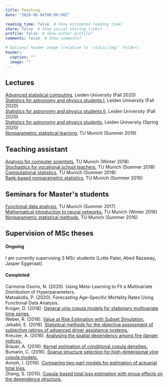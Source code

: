 ```yaml
---
title: Teaching
date: "2020-08-04T00:00:00Z"

reading_time: false  # Show estimated reading time?
share: false  # Show social sharing links?
profile: false  # Show author profile?
comments: false  # Show comments?

# Optional header image (relative to `static/img/` folder).
header:
  caption: ""
  image: ""
---
```



## Lectures

[Advanced statistical computing](https://studiegids.universiteitleiden.nl/en/courses/97171/advanced-statistical-computing), Leiden University (Fall 2020)  
[Statistics for astronomy and physics students I](https://studiegids.universiteitleiden.nl/en/courses/104509/statistics-an-part-1), Leiden University (Fall 2020)   
[Statistics for astronomy and physics students II](https://studiegids.universiteitleiden.nl/en/courses/104509/statistics-an-part-2), Leiden University (Fall 2020)   
[Statistics for astronomy and physics students](https://studiegids.universiteitleiden.nl/en/courses/81861/statistics-for-astronomy-and-physics-students), Leiden University (Spring 2020)   
[Nonparametric statistical learning](https://campus.tum.de/tumonline/WBMODHB.wbShowMHBReadOnly?pKnotenNr=1621737&pOrgNr=14178), TU Munich (Summer 2019)

## Teaching assistant

[Analysis for computer scientists](https://campus.tum.de/tumonline/wbLv.wbShowLVDetail?pStpSpNr=950369579), TU Munich (Winter 2018)  
[Stochastics for vocational school teachers](https://campus.tum.de/tumonline/wbLv.wbShowLVDetail?pStpSpNr=950343773&pSpracheNr=1), TU Munich (Summer 2018)  
[Computational statistics](https://campus.tum.de/tumonline/wbLv.wbShowLVDetail?pStpSpNr=950342068&pSpracheNr=1), TU Munich (Summer 2018)  
[Rank-based nonparametric statistics](https://campus.tum.de/tumonline/WBMODHB.wbShowMHBReadOnly?pKnotenNr=1196252&pOrgNr=14178), TU Munich (Summer 2016)

## Seminars for Master's students
[Functional data analysis](https://campus.tum.de/tumonline/wbLv.wbShowLVDetail?pStpSpNr=950313777), TU Munich (Summer 2017)  
[Mathematical introduction to neural networks](https://www.ma.tum.de/Studium/AnsichtMasterDiplom?ID=376), TU Munich (Winter 2016)  
[Nonparametric statistical methods](https://www.ma.tum.de/Studium/AnsichtMasterDiplom?ID=326), TU Munich (Summer 2016)

## Supervision of MSc theses

#### Ongoing

I am currently supervising 3 MSc students (Lotte Pater, Abed Razaway, Jasper Eggeraat).

#### Completed

Carmona Osorio, N. (2020). Using Meta-Learning to Fit a Multivariate Distribution of Hyperparameters.  
Matsakidis, P. (2020). Forecasting Age-Specific Mortality Rates Using Functional Data Analysis.  
Krüger, D. (2018).  [General vine copula models for stationary multivariate time series.](http://mediatum.ub.tum.de/node?id=1445782)   
Weber, R. (2018). [Value at Risk Estimation with Subset Simulation.](http://mediatum.ub.tum.de/node?id=1467381)    
Jebabli, E. (2018). [Statistical methods for the objective assessment of subjective ratings of advanced driver assistance systems.](http://mediatum.ub.tum.de/node?id=1518877)   
Kreuzer, A. (2016).  [Analysing the spatial dependency among fire danger indices.](https://mediatum.ub.tum.de/node?id=1338821)  
Brauer, A. (2016).  [Kernel estimation of conditional copula densities.](https://mediatum.ub.tum.de/doc/1342845/1342845.pdf)  
Bumann, C. (2016).  [Sparse structure selection for high-dimensional vine copula models.](https://mediatum.ub.tum.de/node?id=1338822)  
Annoh, I. (2016).  [Comparing two-part models for estimation of actuarial total loss.](https://mediatum.ub.tum.de/node?id=1338820)  
Zhang, S. (2015).  [Copula-based total loss estimation with group effects on the dependence
structure.](https://mediatum.ub.tum.de/node?id=1338819)
